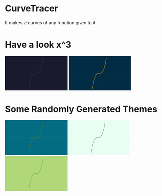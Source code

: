 # CurveTracer
It makes 📈curves of any function given to it

# Have a look x^3
<!-- ![Xcube](/Photos/XcubeDark.png) -->
<img src="Photos/XcubeDark.png" alt="Dark" width="200"/>
<img src="Photos/XcubeDarkAndYellow.png" alt="DarkAndYellow" width="200"/>

# Some Randomly Generated Themes
<img src="Photos/ran1.png" alt="DarkAndYellow" width="200"/><img src="Photos/ran2.png" alt="DarkAndYellow" width="200"/><img src="Photos/ran3.png" alt="DarkAndYellow" width="200"/>